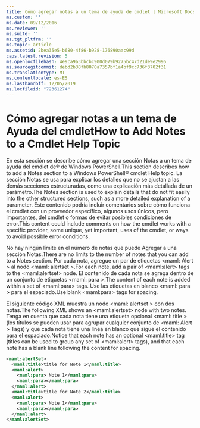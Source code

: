 ```yaml
---
title: Cómo agregar notas a un tema de ayuda de cmdlet | Microsoft Docs
ms.custom: ''
ms.date: 09/12/2016
ms.reviewer: ''
ms.suite: ''
ms.tgt_pltfrm: ''
ms.topic: article
ms.assetid: 2bea35e5-b680-4f86-b928-176890aac99d
caps.latest.revision: 5
ms.openlocfilehash: 4e9ca9a3bbcbc900d079b9275bc47d21de9e2996
ms.sourcegitcommit: debd2b38fb8070a7357bf1a4bf9cc736f3702f31
ms.translationtype: MT
ms.contentlocale: es-ES
ms.lasthandoff: 12/05/2019
ms.locfileid: "72361274"
---
```

# <a name="how-to-add-notes-to-a-cmdlet-help-topic"></a><span data-ttu-id="57547-102">Cómo agregar notas a un tema de Ayuda del cmdlet</span><span class="sxs-lookup"><span data-stu-id="57547-102">How to Add Notes to a Cmdlet Help Topic</span></span>

<span data-ttu-id="57547-103">En esta sección se describe cómo agregar una sección Notas a un tema de ayuda del cmdlet de® de Windows PowerShell.</span><span class="sxs-lookup"><span data-stu-id="57547-103">This section describes how to add a Notes section to a Windows PowerShell® cmdlet Help topic.</span></span> <span data-ttu-id="57547-104">La sección Notas se usa para explicar los detalles que no se ajustan a las demás secciones estructuradas, como una explicación más detallada de un parámetro.</span><span class="sxs-lookup"><span data-stu-id="57547-104">The Notes section is used to explain details that do not fit easily into the other structured sections, such as a more detailed explanation of a parameter.</span></span> <span data-ttu-id="57547-105">Este contenido podría incluir comentarios sobre cómo funciona el cmdlet con un proveedor específico, algunos usos únicos, pero importantes, del cmdlet o formas de evitar posibles condiciones de error.</span><span class="sxs-lookup"><span data-stu-id="57547-105">This content could include comments on how the cmdlet works with a specific provider, some unique, yet important, uses of the cmdlet, or ways to avoid possible error conditions.</span></span>

<span data-ttu-id="57547-106">No hay ningún límite en el número de notas que puede Agregar a una sección Notas.</span><span class="sxs-lookup"><span data-stu-id="57547-106">There are no limits to the number of notes that you can add to a Notes section.</span></span> <span data-ttu-id="57547-107">Por cada nota, agregue un par de etiquetas \<maml: Alert > al nodo \<maml: alertset >.</span><span class="sxs-lookup"><span data-stu-id="57547-107">For each note, add a pair of \<maml:alert> tags to the \<maml:alertset> node.</span></span> <span data-ttu-id="57547-108">El contenido de cada nota se agrega dentro de un conjunto de etiquetas \<maml: para >.</span><span class="sxs-lookup"><span data-stu-id="57547-108">The content of each note is added within a set of \<maml:para> tags.</span></span> <span data-ttu-id="57547-109">Use las etiquetas en blanco \<maml: para > para el espaciado.</span><span class="sxs-lookup"><span data-stu-id="57547-109">Use blank \<maml:para> tags for spacing.</span></span>

<span data-ttu-id="57547-110">El siguiente código XML muestra un nodo \<maml: alertset > con dos notas.</span><span class="sxs-lookup"><span data-stu-id="57547-110">The following XML shows an \<maml:alertset> node with two notes.</span></span> <span data-ttu-id="57547-111">Tenga en cuenta que cada nota tiene una etiqueta opcional \<maml: title > (los títulos se pueden usar para agrupar cualquier conjunto de \<maml: Alert > Tags) y que cada nota tiene una línea en blanco que sigue el contenido para el espaciado.</span><span class="sxs-lookup"><span data-stu-id="57547-111">Notice that each note has an optional \<maml:title> tag (titles can be used to group any set of \<maml:alert> tags), and that each note has a blank line following the content for spacing.</span></span>

```xml
<maml:alertSet>
  <maml:title>title for Note 1</maml:title>
  <maml:alert>
    <maml:para> Note 1</maml:para>
    <maml:para></maml:para>
  </maml:alert>
  <maml:title>title for Note 2</maml:title>
  <maml:alert>
    <maml:para> Note 1</maml:para>
    <maml:para></maml:para>
  </maml:alert>
</maml:alertSet>
```



